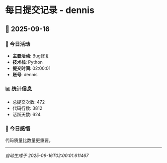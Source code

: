 # 每日提交记录 - dennis

## 📅 2025-09-16

### 🎯 今日活动
- **主要活动**: Bug修复
- **技术栈**: Python
- **提交时间**: 02:00:01
- **账号**: dennis

### 📊 统计信息
- 总提交次数: 472
- 代码行数: 3812
- 活跃天数: 624

### 💭 今日感悟
代码质量比数量更重要。

---
*自动生成于 2025-09-16T02:00:01.611467*
